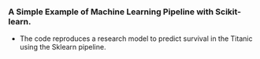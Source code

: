 ### A Simple Example of Machine Learning Pipeline with Scikit-learn.

- The code reproduces a research model to predict survival in the Titanic using the Sklearn pipeline.
